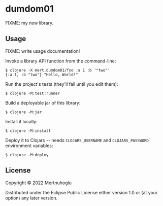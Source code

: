# dumdom01

FIXME: my new library.

## Usage

FIXME: write usage documentation!

Invoke a library API function from the command-line:

    $ clojure -X mert.dumdom01/foo :a 1 :b '"two"'
    {:a 1, :b "two"} "Hello, World!"

Run the project's tests (they'll fail until you edit them):

    $ clojure -M:test:runner

Build a deployable jar of this library:

    $ clojure -M:jar

Install it locally:

    $ clojure -M:install

Deploy it to Clojars -- needs `CLOJARS_USERNAME` and `CLOJARS_PASSWORD` environment variables:

    $ clojure -M:deploy

## License

Copyright © 2022 Mertnuhoglu

Distributed under the Eclipse Public License either version 1.0 or (at
your option) any later version.
